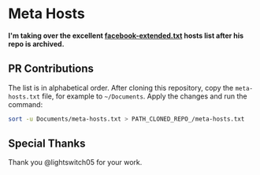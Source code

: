 # Meta Hosts
**I'm taking over the excellent [facebook-extended.txt](https://github.com/lightswitch05/hosts/blob/master/docs/lists/facebook-extended.txt) hosts list after his repo is archived.**

## PR Contributions
The list is in alphabetical order. After cloning this repository, copy the `meta-hosts.txt` file, for example to `~/Documents`. Apply the changes and run the command:

```sh
sort -u Documents/meta-hosts.txt > PATH_CLONED_REPO_/meta-hosts.txt
```

## Special Thanks
Thank you @lightswitch05 for your work.
